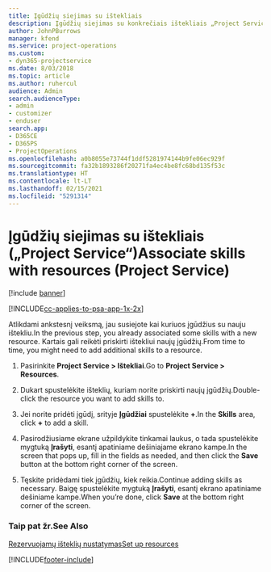 ```yaml
---
title: Įgūdžių siejimas su ištekliais
description: Įgūdžių siejimas su konkrečiais ištekliais „Project Service“
author: JohnPBurrows
manager: kfend
ms.service: project-operations
ms.custom:
- dyn365-projectservice
ms.date: 8/03/2018
ms.topic: article
ms.author: ruhercul
audience: Admin
search.audienceType:
- admin
- customizer
- enduser
search.app:
- D365CE
- D365PS
- ProjectOperations
ms.openlocfilehash: a0b8055e73744f1ddf5281974144b9fe06ec929f
ms.sourcegitcommit: fa32b1893286f20271fa4ec4be8fc68bd135f53c
ms.translationtype: HT
ms.contentlocale: lt-LT
ms.lasthandoff: 02/15/2021
ms.locfileid: "5291314"
---
```

# <a name="associate-skills-with-resources-project-service"></a><span data-ttu-id="1f37f-103">Įgūdžių siejimas su ištekliais („Project Service“)</span><span class="sxs-lookup"><span data-stu-id="1f37f-103">Associate skills with resources (Project Service)</span></span>

[!include [banner](../includes/psa-now-project-operations.md)]

[!INCLUDE[cc-applies-to-psa-app-1x-2x](../includes/cc-applies-to-psa-app-1x-2x.md)]

<span data-ttu-id="1f37f-104">Atlikdami ankstesnį veiksmą, jau susiejote kai kuriuos įgūdžius su nauju ištekliu.</span><span class="sxs-lookup"><span data-stu-id="1f37f-104">In the previous step, you already associated some skills with  a new resource.</span></span> <span data-ttu-id="1f37f-105">Kartais gali reikėti priskirti ištekliui naujų įgūdžių.</span><span class="sxs-lookup"><span data-stu-id="1f37f-105">From time to time, you might need to add additional skills to a resource.</span></span>  
  
1.  <span data-ttu-id="1f37f-106">Pasirinkite **Project Service > Ištekliai**.</span><span class="sxs-lookup"><span data-stu-id="1f37f-106">Go to **Project Service > Resources**.</span></span>  
  
2.  <span data-ttu-id="1f37f-107">Dukart spustelėkite išteklių, kuriam norite priskirti naujų įgūdžių.</span><span class="sxs-lookup"><span data-stu-id="1f37f-107">Double-click the resource you want to add skills to.</span></span>  
  
3.  <span data-ttu-id="1f37f-108">Jei norite pridėti įgūdį, srityje **Įgūdžiai** spustelėkite **+**.</span><span class="sxs-lookup"><span data-stu-id="1f37f-108">In the **Skills** area, click **+** to add a skill.</span></span>  
  
4.  <span data-ttu-id="1f37f-109">Pasirodžiusiame ekrane užpildykite tinkamai laukus, o tada spustelėkite mygtuką **Įrašyti**, esantį apatiniame dešiniajame ekrano kampe.</span><span class="sxs-lookup"><span data-stu-id="1f37f-109">In the screen that pops up, fill in the fields as needed, and then click the **Save** button at the bottom right corner of the screen.</span></span>  
  
5.  <span data-ttu-id="1f37f-110">Tęskite pridėdami tiek įgūdžių, kiek reikia.</span><span class="sxs-lookup"><span data-stu-id="1f37f-110">Continue adding skills as necessary.</span></span> <span data-ttu-id="1f37f-111">Baigę spustelėkite mygtuką **Įrašyti**, esantį ekrano apatiniame dešiniame kampe.</span><span class="sxs-lookup"><span data-stu-id="1f37f-111">When you’re done, click **Save** at the bottom right corner of the screen.</span></span>  
  
### <a name="see-also"></a><span data-ttu-id="1f37f-112">Taip pat žr.</span><span class="sxs-lookup"><span data-stu-id="1f37f-112">See Also</span></span>  
 [<span data-ttu-id="1f37f-113">Rezervuojamų išteklių nustatymas</span><span class="sxs-lookup"><span data-stu-id="1f37f-113">Set up resources</span></span>](../psa/set-up-resources.md)


[!INCLUDE[footer-include](../includes/footer-banner.md)]